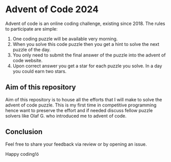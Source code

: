 # Advent of Code 2024

Advent of code is an online coding challenge, existing since 2018. The rules to participate are simple:
1. One coding puzzle will be available very morning.
2. When you solve this code puzzle then you get a hint to solve the next puzzle of the day.
3. You only need to submit the final answer of the puzzle into the advent of code website.
4. Upon correct answer you get a star for each puzzle you solve. In a day you could earn two stars.

## Aim of this repository 
Aim of this repository is to house all the efforts that I will make to solve the advent of code puzzle. This is my first time in competitive programming hence want to preserve the effort and if needed discuss fellow puzzle solvers like Olaf G. who introduced me to advent of code.

## Conclusion
Feel free to share your feedback via review or by opening an issue.

Happy coding!ö